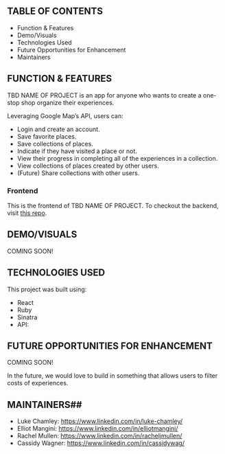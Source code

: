 ## TABLE OF CONTENTS

- Function & Features
- Demo/Visuals
- Technologies Used
- Future Opportunities for Enhancement
- Maintainers

## FUNCTION & FEATURES

TBD NAME OF PROJECT is an app for anyone who wants to create a one-stop shop organize their experiences. 

Leveraging Google Map’s API, users can:
- Login and create an account.
- Save favorite places.
- Save collections of places.
- Indicate if they have visited a place or not.
- View their progress in completing all of the experiences in a collection.
- View collections of places created by other users.
- (Future) Share collections with other users.

### Frontend

This is the frontend of TBD NAME OF PROJECT. To checkout the backend, visit [this repo](https://github.com/RachelMullen/phase-3-sinatra-react-project-backend/).

## DEMO/VISUALS
COMING SOON!

## TECHNOLOGIES USED
This project was built using:

- React
- Ruby
- Sinatra
- API: 
## FUTURE OPPORTUNITIES FOR ENHANCEMENT

COMING SOON!

In the future, we would love to build in something that allows users to filter costs of experiences.

## MAINTAINERS##

- Luke Chamley: https://www.linkedin.com/in/luke-chamley/ 
- Elliot Mangini: https://www.linkedin.com/in/elliotmangini/ 
- Rachel Mullen: https://www.linkedin.com/in/racheljmullen/ 
- Cassidy Wagner: https://www.linkedin.com/in/cassidywag/ 
